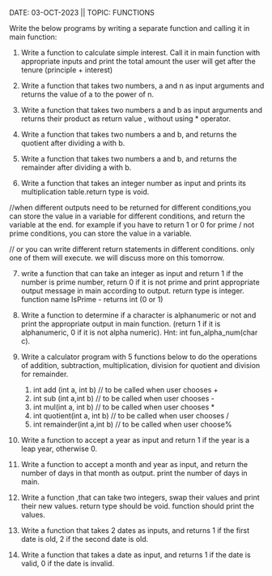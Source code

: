 DATE: 03-OCT-2023 || TOPIC: FUNCTIONS

Write the below programs by writing a separate function and calling it in main function:

1. Write a function to calculate simple interest. Call it in main function with appropriate inputs and print the total amount the user will get after the tenure (principle + interest)

2. Write a function that takes two numbers, a and n as input arguments and returns the value of a to the power of n.

3. Write a function that takes two numbers a and b as input arguments and returns their product as return value , without using * operator.

4. Write a function that takes two numbers a and b, and returns the quotient after dividing a with b.

5.  Write a function that takes two numbers a and b, and returns the remainder after dividing a with b.


6. Write a function that takes an integer number as input and prints its multiplication table.return type is  void.

//when different outputs need to be returned for different conditions,you can store the value in a variable for different conditions, and return the variable at the end. for example if you have to return 1 or 0 for prime / not prime conditions, you can store the value in a variable.

// or you can write different return statements in different conditions. only one of them will execute. we will discuss more on this tomorrow.

7. write a function that can take an integer as input and return 1 if the number is prime number,  return 0 if it is not prime and print appropriate output message in main according to output.
return type is integer. function name IsPrime - returns int (0 or 1)


8. Write a function to determine if a character is alphanumeric or not and print the appropriate output in main function. (return 1 if it is alphanumeric, 0 if it is not alpha numeric).
	Hnt: int fun_alpha_num(char c).

9. Write a calculator program with 5 functions below to do the operations of addition, subtraction, multiplication, division for quotient and division for remainder.
	1) int add (int a, int b) // to be called when user chooses +
	2) int sub (int a,int b) // to be called when user chooses -
	3) int mul(int a, int b) // to be called when user chooses *
	4) int quotient(int a, int b) // to be called when user chooses /
	5) int remainder(int a,int b) // to be called when user choose%

10. Write a function to accept a year as input and return 1 if the year is a leap year, otherwise 0.

11. Write a function to accept a month and year as input, and return the number of days in that month as output. print the number of days in main.

12. Write a function ,that can take two integers, swap their values and print their new values. return type should be void. function should print the values.

13. Write a function that takes 2 dates as inputs, and returns 1 if the first date is old, 2 if the second date is old.

14. Write a  function that takes a date as input, and returns 1 if the date is valid, 0 if the date is invalid.
